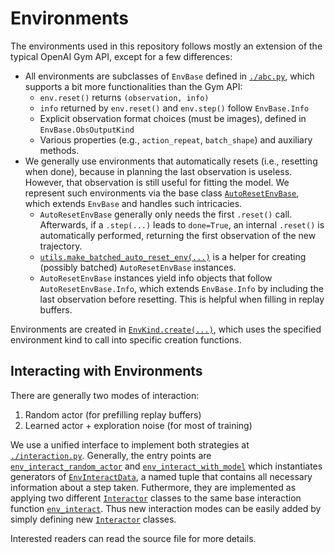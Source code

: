 # Environments

The environments used in this repository follows mostly an extension of the typical OpenAI Gym API, except for a few differences:
+ All environments are subclasses of `EnvBase` defined in [`./abc.py`](./abc.py), which supports a bit more functionalities than the Gym API:
  + `env.reset()` returns `(observation, info)`
  + `info` returned by `env.reset()` and `env.step()` follow `EnvBase.Info`
  + Explicit observation format choices (must be images), defined in `EnvBase.ObsOutputKind`
  + Various properties (e.g., `action_repeat`, `batch_shape`) and auxiliary methods.
+ We generally use environments that automatically resets (i.e., resetting when done), because in planning the last observation is useless. However, that observation is still useful for fitting the model. We represent such environments via the base class [`AutoResetEnvBase`](./abc.py), which extends `EnvBase` and handles such intricacies.
  + `AutoResetEnvBase` generally only needs the first `.reset()` call. Afterwards, if a `.step(...)` leads to `done=True`, an internal `.reset()` is automatically performed, returning the first observation of the new trajectory.
  + [`utils.make_batched_auto_reset_env(...)`](./utils.py#L20) is a helper for creating (possibly batched) `AutoResetEnvBase` instances.
  + `AutoResetEnvBase` instances yield info objects that follow `AutoResetEnvBase.Info`, which extends `EnvBase.Info` by including the last observation before resetting. This is helpful when filling in replay buffers.

Environments are created in [`EnvKind.create(...)`](./__init__.py#L22), which uses the specified environment kind to call into specific creation functions.

## Interacting with Environments

There are generally two modes of interaction:
1. Random actor (for prefilling replay buffers)
2. Learned actor + exploration noise (for most of training)

We use a unified interface to implement both strategies at [`./interaction.py`](./interaction.py). Generally, the entry points are [`env_interact_random_actor`](./interaction.py#L186) and [`env_interact_with_model`](./interaction.py#L274) which instantiates generators of [`EnvInteractData`](./interaction.py#L43), a named tuple that contains all necessary information about a step taken. Futhermore, they are implemented as applying two different [`Interactor`](./interaction.py#L93) classes to the same base interaction function [`env_interact`](./interaction.py#L107). Thus new interaction modes can be easily added by simply defining new [`Interactor`](./interaction.py#L93) classes.

Interested readers can read the source file for more details.
